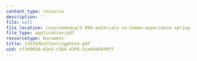 ```yaml
---
content_type: resource
description: ''
file: null
file_location: /coursemedia/3-094-materials-in-human-experience-spring-2004/cf34905062e3c56d43f65ced4449fdff_13SI03buttonringphoto.pdf
file_type: application/pdf
resourcetype: Document
title: 13SI03buttonringphoto.pdf
uid: cf349050-62e3-c56d-43f6-5ced4449fdff
---
```

